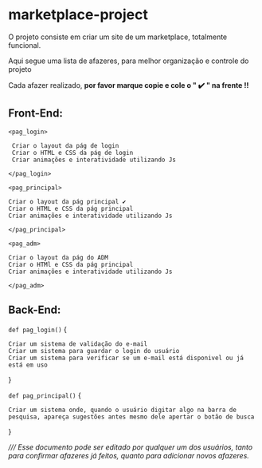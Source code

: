 # marketplace-project
O projeto consiste em criar um site de um marketplace, totalmente funcional.

Aqui segue uma lista de afazeres, para melhor organização e controle do projeto

Cada afazer realizado, **por favor marque copie e cole o " ✔️ " na frente !!**



## Front-End:

  `<pag_login> `
  
     Criar o layout da pág de login
     Criar o HTML e CSS da pág de login  
     Criar animações e interatividade utilizando Js
    
  `</pag_login>`
    
  `<pag_principal>`
  
    Criar o layout da pág principal ✔️
    Criar o HTML e CSS da pág principal
    Criar animações e interatividade utilizando Js
    
  `</pag_principal>`
    
  `<pag_adm>`
    
    Criar o layout da pág do ADM
    Criar o HTMl e CSS da pág principal
    Criar animações e interatividade utilizando Js
    
  `</pag_adm>`
  
## Back-End:

  `def pag_login()` {
  
    Criar um sistema de validação do e-mail
    Criar um sistema para guardar o login do usuário
    Criar um sistema para verificar se um e-mail está disponivel ou já está em uso
  }
    
  `def pag_principal()` {
  
    Criar um sistema onde, quando o usuário digitar algo na barra de pesquisa, apareça sugestões antes mesmo dele apertar o botão de busca
  }
    
*/// Esse documento pode ser editado por qualquer um dos usuários, tanto para confirmar afazeres já feitos, quanto para adicionar novos afazeres.*
